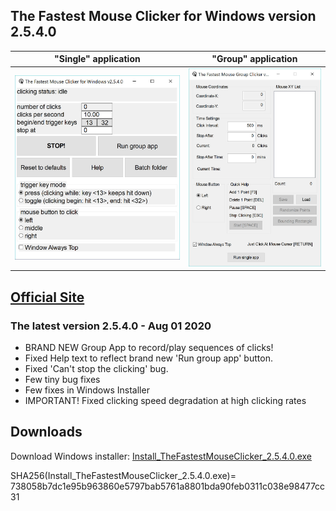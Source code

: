 The Fastest Mouse Clicker for Windows version 2.5.4.0
-----------------------------------------------------

"Single" application | "Group" application
----- | -----
![The Fastest Mouse Clicker for Windows version 2.5.4.0: "Single" application](docs/screenshots_new/v2.5.4.0/mw_v2.5.4.0.jpg?raw=true) | ![The Fastest Mouse Clicker for Windows version 2.5.4.0: "Group" application](docs/screenshots_new/v2.5.4.0/mw_groupapp_v2.5.4.0.jpg?raw=true)

[Official Site](https://windows-2048.github.io/The-Fastest-Mouse-Clicker-for-Windows/)
--------------------------------------------------------------------------------------

### The latest version 2.5.4.0 - Aug 01 2020

* BRAND NEW Group App to record/play sequences of clicks!
* Fixed Help text to reflect brand new 'Run group app' button.
* Fixed 'Can't stop the clicking' bug.
* Few tiny bug fixes
* Few fixes in Windows Installer
* IMPORTANT! Fixed clicking speed degradation at high clicking rates

## Downloads

Download Windows installer: [Install_TheFastestMouseClicker_2.5.4.0.exe](https://gitlab.com/mashanovedad/The-Fastest-Mouse-Clicker-for-Windows/-/raw/master/WindowsInstaller/Install_TheFastestMouseClicker_2.5.4.0.exe?inline=false)

SHA256(Install_TheFastestMouseClicker_2.5.4.0.exe)= 738058b7dc1e95b963860e5797bab5761a8801bda90feb0311c038e98477cc31
